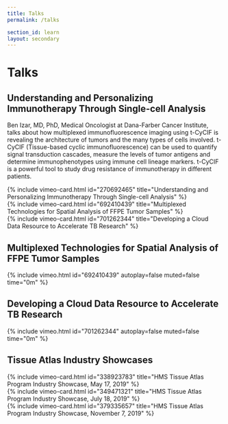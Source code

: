 ```yaml
---
title: Talks
permalink: /talks

section_id: learn
layout: secondary
---
```


# Talks
## Understanding and Personalizing Immunotherapy Through Single-cell Analysis
Ben Izar, MD, PhD, Medical Oncologist at Dana-Farber Cancer Institute, talks about how multiplexed immunofluorescence imaging using t-CyCIF is revealing the architecture of tumors and the many types of cells involved. t-CyCIF (Tissue-based cyclic immunofluorescence) can be used to quantify signal transduction cascades, measure the levels of tumor antigens and determine immunophenotypes using immune cell lineage markers. t-CyCIF is a powerful tool to study drug resistance of immunotherapy in different patients.

<div class="row mb-4">
  <div class="col-md-6 mb-4">
    {% include vimeo-card.html id="270692465" title="Understanding and Personalizing Immunotherapy Through Single-cell Analysis" %}
  </div>
  <div class="col-md-6 mb-4">
    {% include vimeo-card.html id="692410439" title="Multiplexed Technologies for Spatial Analysis of FFPE Tumor Samples" %}
  </div>
  <div class="col-md-6 mb-4">
    {% include vimeo-card.html id="701262344" title="Developing a Cloud Data Resource to Accelerate TB Research" %}
  </div>
</div>


## Multiplexed Technologies for Spatial Analysis of FFPE Tumor Samples

{% include vimeo.html id="692410439" autoplay=false muted=false time="0m" %}

## Developing a Cloud Data Resource to Accelerate TB Research
{% include vimeo.html id="701262344" autoplay=false muted=false time="0m" %}

## Tissue Atlas Industry Showcases

<div class="row mb-4">
  <div class="col-md-6 mb-4">
    {% include vimeo-card.html id="338923783" title="HMS Tissue Atlas Program Industry Showcase, May 17, 2019" %}
  </div>
  <div class="col-md-6 mb-4">
    {% include vimeo-card.html id="349471321" title="HMS Tissue Atlas Program Industry Showcase, July 18, 2019" %}
  </div>
  <div class="col-md-6 mb-4">
    {% include vimeo-card.html id="379335657" title="HMS Tissue Atlas Program Industry Showcase, November 7, 2019" %}
  </div>
</div>
